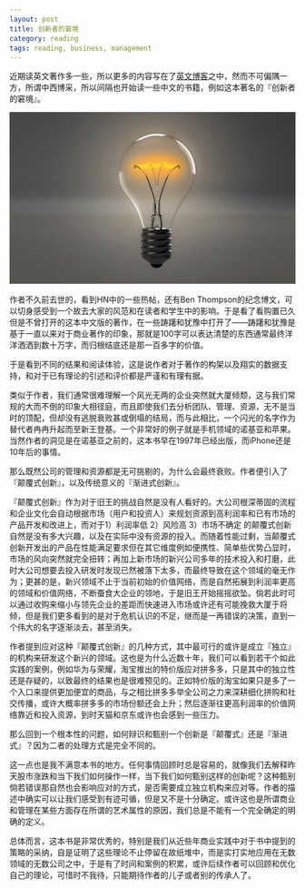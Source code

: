 ```yaml
---
layout: post
title: 创新者的窘境
category: reading
tags: reading, business, management
---
```


近期读英文著作多一些，所以更多的内容写在了[英文博客](https://blog.jackzhu.info/)之中，然而不可偏隅一方，所谓中西博采，所以间隔也开始读一些中文的书籍，例如这本著名的『创新者的窘境』。

![innovation](/assets/images/innovation.png)

作者不久前去世的，看到HN中的一些热帖，还有Ben Thompson的纪念博文，可以切身感受到一个故去大家的风范和在读者和学生中的影响。于是看了看购置已久但是不曾打开的这本中文版的著作，在一些踌躇和犹豫中打开了——踌躇和犹豫是基于一直以来对于商业著作的印象，那就是100字可以表达清楚的东西通常最终洋洋洒洒到数十万字，而归根结底还是那一百多字的价值。

于是看到不同的结果和阅读体验，这是说作者对于著作的构架以及翔实的数据支持，和对于已有理论的引述和评价都是严谨和有理有据。

类似于作者，我们通常很难理解一个风光无两的企业突然就大厦倾颓，这与我们常规的大而不倒的印象大相径庭，而且即使我们去分析团队、管理、资源，无不是当时的顶配，但却没有逃脱衰败甚或倒塌的结局，而与此相比，一个闪光的名字作为替代者冉冉升起而至新王登基。一个非常好的例子就是手机领域的诺基亚和苹果。当然作者的洞见是在诺基亚之前的，这本书早在1997年已经出版，而iPhone还是10年后的事情。

那么既然公司的管理和资源都是无可挑剔的，为什么会最终衰败。作者便引入了『颠覆式创新』，以及传统意义的『渐进式创新』。

『颠覆式创新』作为对于旧王的挑战自然是没有人看好的。大公司根深蒂固的流程和企业文化会自动根据市场（用户和投资人）来规划资源到高利润率和已有市场的产品开发和改进上，而对于1）利润率低 2）风险高 3）市场不确定 的颠覆式创新自然是没有多大兴趣，以及在实际中没有资源的投入。而随着性能过剩，当颠覆式创新开发出的产品在性能满足要求但在其它维度例如便携性、简单些优势凸显时，市场的风向突然就完全扭转；再加上新市场的新兴公司多年的技术投入和打磨，此时大公司想要去投入研发时发现已然被落下太多，而最终导致在这个领域的毫无作为；更甚的是，新兴领域不止于当前初始的价值网络，而是自然拓展到利润率更高的领域和价值网络，不断蚕食大企业的领地，于是旧王开始摇摇欲坠。倘若此时可以通过收购来缩小与领先企业的差距而快速进入市场或许还有可能挽救大厦于将倾，但是我们更多看到的是对于危机认识的不足，继而是一再错误的决策，直到一个伟大的名字逐渐淡去，甚至消失。

作者提到应对这种『颠覆式创新』的几种方式，其中最可行的或许是成立『独立』的机构来研发这个新兴的领域。这也是为什么近数十年，我们可以看到若干个如此实践的案例，例如华为与荣耀，淘宝推出的特价版应对拼多多，只是其中的独立性还是存疑的，以致最终的结果也是很难预见的。正如特价版的淘宝如果只是多了一个入口来提供更加便宜的商品，与之相比拼多多举全公司之力来深耕细化拼购和社交传播，或许大概率拼多多的市场份额还会上升；然后逐渐往更高利润率的价值网络靠近和投入资源，到时天猫和京东或许也会感到一些压力。

那么回到一个根本性的问题，如何辩识和甄别一个创新是『颠覆式』还是『渐进式』？因为二者的处理方式是完全不同的。

这一点也是我不满意本书的地方。任何事情回顾时总是容易的，就像我们去解释昨天股市涨跌和当下我们如何操作一样，当下我们如何甄别这样的创新呢？这种甄别倘若错误那自然也会影响应对的方式，是否需要成立独立机构来应对等。作者的描述中确实可以让我们感受到有迹可循，但是又不是十分确定。或许这也是所谓商业和管理在某些方面存在所谓的艺术属性的原因，我们总是不能有一个完全确定的明确的定义。

总体而言，这本书是非常优秀的，特别是我们从近些年商业实践中对于书中提到的策略的采纳，自是证明了这些理论不止停留在故纸堆中，而是实打实地应用在无数领域的无数公司之中，于是有了时间和案例的积累，或许后续作者可以回顾和优化自己的理论，可惜时不我待，只能期待作者的儿子或者别的传承人了。